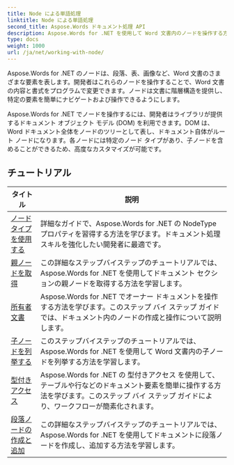 ```yaml
---
title: Node による単語処理
linktitle: Node による単語処理
second_title: Aspose.Words ドキュメント処理 API
description: Aspose.Words for .NET を使用して Word 文書内のノードを操作する方法を学習します。コード例を含む詳細なチュートリアル。
type: docs
weight: 1000
url: /ja/net/working-with-node/
---
```

Aspose.Words for .NET のノードは、段落、表、画像など、Word 文書のさまざまな要素を表します。開発者はこれらのノードを操作することで、Word 文書の内容と書式をプログラムで変更できます。ノードは文書に階層構造を提供し、特定の要素を簡単にナビゲートおよび操作できるようにします。

Aspose.Words for .NET でノードを操作するには、開発者はライブラリが提供するドキュメント オブジェクト モデル (DOM) を利用できます。DOM は、Word ドキュメント全体をノードのツリーとして表し、ドキュメント自体がルート ノードになります。各ノードには特定のノード タイプがあり、子ノードを含めることができるため、高度なカスタマイズが可能です。

 ## チュートリアル
| タイトル | 説明 |
| --- | --- |
| [ノードタイプを使用する](./use-node-type/) | 詳細なガイドで、Aspose.Words for .NET の NodeType プロパティを習得する方法を学びます。ドキュメント処理スキルを強化したい開発者に最適です。 |
| [親ノードを取得](./get-parent-node/) | この詳細なステップバイステップのチュートリアルでは、Aspose.Words for .NET を使用してドキュメント セクションの親ノードを取得する方法を学習します。 |
| [所有者文書](./owner-document/) | Aspose.Words for .NET でオーナー ドキュメントを操作する方法を学びます。このステップ バイ ステップ ガイドでは、ドキュメント内のノードの作成と操作について説明します。 |
| [子ノードを列挙する](./enumerate-child-nodes/) | このステップバイステップのチュートリアルでは、Aspose.Words for .NET を使用して Word 文書内の子ノードを列挙する方法を学習します。 |
| [型付きアクセス](./typed-access/) | Aspose.Words for .NET の 型付きアクセス を使用して、テーブルや行などのドキュメント要素を簡単に操作する方法を学びます。このステップ バイ ステップ ガイドにより、ワークフローが簡素化されます。 |
| [段落ノードの作成と追加](./create-and-add-paragraph-node/) | この詳細なステップバイステップのチュートリアルでは、Aspose.Words for .NET を使用してドキュメントに段落ノードを作成し、追加する方法を学習します。 |